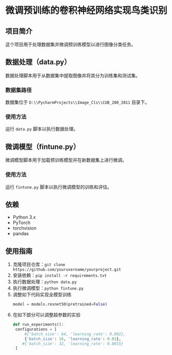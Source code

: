 # 微调预训练的卷积神经网络实现鸟类识别

## 项目简介

这个项目用于处理数据集并微调预训练模型以进行图像分类任务。

## 数据处理（data.py）

数据处理脚本用于从数据集中提取图像并将其分为训练集和测试集。

### 数据集路径

数据集位于 `D:\\PycharmProjects\\Image_Cls\\CUB_200_2011` 目录下。

### 使用方法

运行 `data.py` 脚本以执行数据处理。

## 微调模型（fintune.py）

微调模型脚本用于加载预训练模型并在新数据集上进行微调。

### 使用方法

运行 `fintune.py` 脚本以执行微调模型的训练和评估。

## 依赖

- Python 3.x
- PyTorch
- torchvision
- pandas

## 使用指南

1. 克隆项目仓库：`git clone https://github.com/yourusername/yourproject.git`
2. 安装依赖：`pip install -r requirements.txt`
3. 执行数据处理：`python data.py`
4. 执行微调模型：`python fintune.py`
5. 调整如下代码实现全模型训练
   ```python
   model = models.resnet50(pretrained=False)
6. 在如下部分可以调整超参数的实验
   ```python
   def run_experiments():
    configurations = [
        #{'batch_size': 64, 'learning_rate': 0.002},
        {'batch_size': 16, 'learning_rate': 0.01},
       #{'batch_size': 32, 'learning_rate': 0.0015}
    ]


